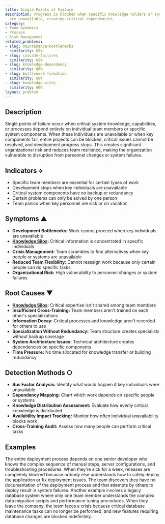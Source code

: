 ```yaml
---
title: Single Points of Failure
description: Progress is blocked when specific knowledge holders or system components
  are unavailable, creating critical dependencies.
category:
- Team Dynamics
- Process
- Risk Management
related_problems:
- slug: maintenance-bottlenecks
  similarity: 65%
- slug: cascade-failures
  similarity: 65%
- slug: knowledge-dependency
  similarity: 60%
- slug: bottleneck-formation
  similarity: 60%
- slug: knowledge-silos
  similarity: 60%
layout: problem
---
```


## Description

Single points of failure occur when critical system knowledge, capabilities, or processes depend entirely on individual team members or specific system components. When these individuals are unavailable or when key components fail, entire projects can be blocked, critical issues cannot be resolved, and development progress stops. This creates significant organizational risk and reduces team resilience, making the organization vulnerable to disruption from personnel changes or system failures.

## Indicators ⟡

- Specific team members are essential for certain types of work
- Development stops when key individuals are unavailable
- Critical system components have no backup or redundancy
- Certain problems can only be solved by one person
- Team panics when key personnel are sick or on vacation

## Symptoms ▲

- **Development Bottlenecks:** Work cannot proceed when key individuals are unavailable
- **[Knowledge Silos](knowledge-silos.md):** Critical information is concentrated in specific individuals
- **Crisis Management:** Team scrambles to find alternatives when key people or systems are unavailable
- **Reduced Team Flexibility:** Cannot reassign work because only certain people can do specific tasks
- **Organizational Risk:** High vulnerability to personnel changes or system failures

## Root Causes ▼

- **[Knowledge Silos](knowledge-silos.md):** Critical expertise isn't shared among team members
- **Insufficient Cross-Training:** Team members aren't trained on each other's specializations
- **Information Decay:** Critical processes and knowledge aren't recorded for others to use
- **Specialization Without Redundancy:** Team structure creates specialists without backup coverage
- **System Architecture Issues:** Technical architecture creates dependencies on specific components
- **Time Pressure:** No time allocated for knowledge transfer or building redundancy

## Detection Methods ○

- **Bus Factor Analysis:** Identify what would happen if key individuals were unavailable
- **Dependency Mapping:** Chart which work depends on specific people or systems
- **Knowledge Distribution Assessment:** Evaluate how evenly critical knowledge is distributed
- **Availability Impact Tracking:** Monitor how often individual unavailability blocks work
- **Cross-Training Audit:** Assess how many people can perform critical tasks

## Examples

The entire deployment process depends on one senior developer who knows the complex sequence of manual steps, server configurations, and troubleshooting procedures. When they're sick for a week, releases are completely blocked because nobody else understands how to safely deploy the application or fix deployment issues. The team discovers they have no documentation of the deployment process and that attempts by others to deploy result in system failures. Another example involves a legacy database system where only one team member understands the complex data migration scripts and performance tuning procedures. When they leave the company, the team faces a crisis because critical database maintenance tasks can no longer be performed, and new features requiring database changes are blocked indefinitely.
